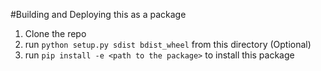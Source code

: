 #Building and Deploying this as a package

1. Clone the repo
2. run ```python setup.py sdist bdist_wheel``` from this directory (Optional)
3. run ```pip install -e <path to the package>``` to install this package